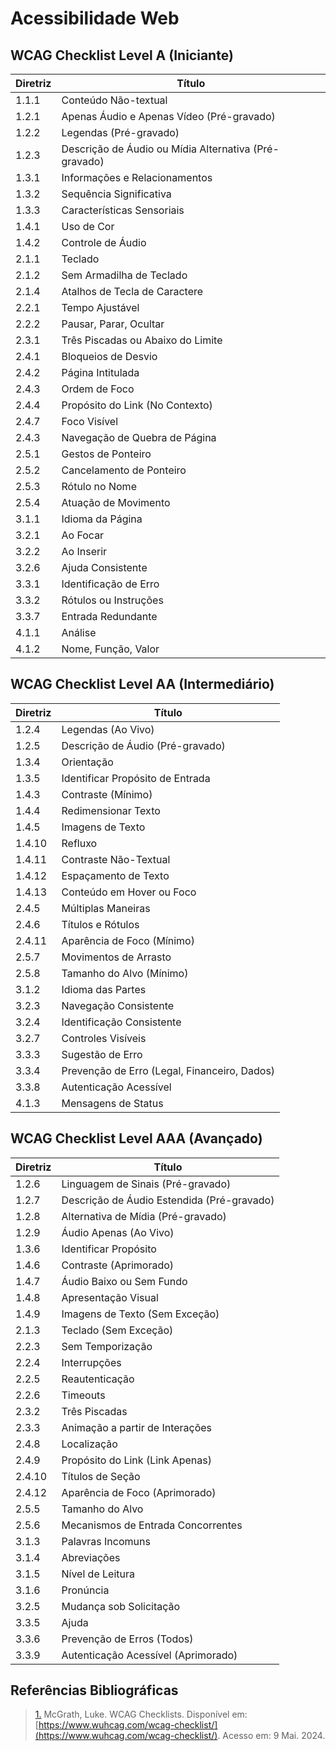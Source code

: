 # Acessibilidade Web

## WCAG Checklist Level A (Iniciante)

| Diretriz | Título | 
| --- | --- |
| 1.1.1 | Conteúdo Não-textual | 
| 1.2.1 | Apenas Áudio e Apenas Vídeo (Pré-gravado) |
| 1.2.2 | Legendas (Pré-gravado) |
| 1.2.3 | Descrição de Áudio ou Mídia Alternativa (Pré-gravado) |
| 1.3.1 | Informações e Relacionamentos |
| 1.3.2 | Sequência Significativa |
| 1.3.3 | Características Sensoriais |
| 1.4.1 | Uso de Cor |
| 1.4.2 | Controle de Áudio |
| 2.1.1 | Teclado |
| 2.1.2 | Sem Armadilha de Teclado |
| 2.1.4 | Atalhos de Tecla de Caractere |
| 2.2.1 | Tempo Ajustável |
| 2.2.2 | Pausar, Parar, Ocultar |
| 2.3.1 | Três Piscadas ou Abaixo do Limite |
| 2.4.1 | Bloqueios de Desvio |
| 2.4.2 | Página Intitulada |
| 2.4.3 | Ordem de Foco |
| 2.4.4 | Propósito do Link (No Contexto) |
| 2.4.7 | Foco Visível |
| 2.4.3 | Navegação de Quebra de Página |
| 2.5.1 | Gestos de Ponteiro |
| 2.5.2 | Cancelamento de Ponteiro |
| 2.5.3 | Rótulo no Nome |
| 2.5.4 | Atuação de Movimento |
| 3.1.1 | Idioma da Página |
| 3.2.1 | Ao Focar |
| 3.2.2 | Ao Inserir |
| 3.2.6 | Ajuda Consistente |
| 3.3.1 | Identificação de Erro |
| 3.3.2 | Rótulos ou Instruções |
| 3.3.7 | Entrada Redundante |
| 4.1.1 | Análise |
| 4.1.2 | Nome, Função, Valor |

## WCAG Checklist Level AA (Intermediário)

| Diretriz | Título |
| --- | --- |
| 1.2.4 | Legendas (Ao Vivo) |
| 1.2.5 | Descrição de Áudio (Pré-gravado) |
| 1.3.4 | Orientação |
| 1.3.5 | Identificar Propósito de Entrada |
| 1.4.3 | Contraste (Mínimo) |
| 1.4.4 | Redimensionar Texto |
| 1.4.5 | Imagens de Texto |
| 1.4.10 | Refluxo |
| 1.4.11 | Contraste Não-Textual |
| 1.4.12 | Espaçamento de Texto |
| 1.4.13 | Conteúdo em Hover ou Foco |
| 2.4.5 | Múltiplas Maneiras |
| 2.4.6 | Títulos e Rótulos |
| 2.4.11 | Aparência de Foco (Mínimo) |
| 2.5.7 | Movimentos de Arrasto |
| 2.5.8 | Tamanho do Alvo (Mínimo) |
| 3.1.2 | Idioma das Partes |
| 3.2.3 | Navegação Consistente |
| 3.2.4 | Identificação Consistente |
| 3.2.7 | Controles Visíveis |
| 3.3.3 | Sugestão de Erro |
| 3.3.4 | Prevenção de Erro (Legal, Financeiro, Dados) |
| 3.3.8 | Autenticação Acessível |
| 4.1.3 | Mensagens de Status |

## WCAG Checklist Level AAA (Avançado)

| Diretriz | Título |
| --- | --- |
| 1.2.6 | Linguagem de Sinais (Pré-gravado) |
| 1.2.7 | Descrição de Áudio Estendida (Pré-gravado) |
| 1.2.8 | Alternativa de Mídia (Pré-gravado) |
| 1.2.9 | Áudio Apenas (Ao Vivo) |
| 1.3.6 | Identificar Propósito |
| 1.4.6 | Contraste (Aprimorado) |
| 1.4.7 | Áudio Baixo ou Sem Fundo |
| 1.4.8 | Apresentação Visual |
| 1.4.9 | Imagens de Texto (Sem Exceção) |
| 2.1.3 | Teclado (Sem Exceção) |
| 2.2.3 | Sem Temporização |
| 2.2.4 | Interrupções |
| 2.2.5 | Reautenticação |
| 2.2.6 | Timeouts |
| 2.3.2 | Três Piscadas |
| 2.3.3 | Animação a partir de Interações |
| 2.4.8 | Localização |
| 2.4.9 | Propósito do Link (Link Apenas) |
| 2.4.10 | Títulos de Seção |
| 2.4.12 | Aparência de Foco (Aprimorado) |
| 2.5.5 | Tamanho do Alvo |
| 2.5.6 | Mecanismos de Entrada Concorrentes |
| 3.1.3 | Palavras Incomuns |
| 3.1.4 | Abreviações |
| 3.1.5 | Nível de Leitura |
| 3.1.6 | Pronúncia |
| 3.2.5 | Mudança sob Solicitação |
| 3.3.5 | Ajuda |
| 3.3.6 | Prevenção de Erros (Todos) |
| 3.3.9 | Autenticação Acessível (Aprimorado) |


## Referências Bibliográficas

> <a id="RP1" href="#TEC1">1.</a> McGrath, Luke. WCAG Checklists. Disponível em: [https://www.wuhcag.com/wcag-checklist/](https://www.wuhcag.com/wcag-checklist/). Acesso em: 9 Mai. 2024.




